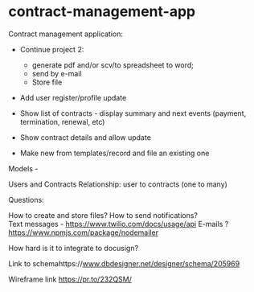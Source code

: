 # contract-management-app

Contract management application:

- Continue project 2: 
    - generate pdf and/or scv/to spreadsheet to word;
    - send by e-mail
    - Store file 

- Add user register/profile update
- Show list of contracts - display summary and next events (payment, termination, renewal, etc)
- Show contract details and allow update
- Make new from templates/record and file an existing one

Models - 

Users and Contracts
Relationship: user to contracts (one to many)



Questions:

How to create and store files?
How to send notifications?   
Text messages - https://www.twilio.com/docs/usage/api 
E-mails ? https://www.npmjs.com/package/nodemailer

How hard is it to integrate to docusign?

Link to schemahttps://www.dbdesigner.net/designer/schema/205969

Wireframe link
https://pr.to/232QSM/

